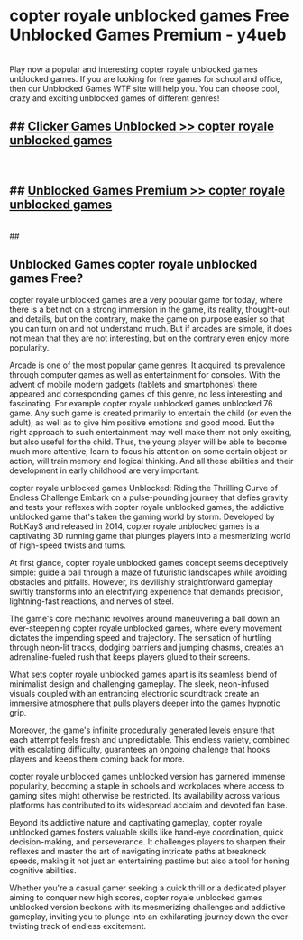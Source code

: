 # copter royale unblocked games  Free Unblocked Games Premium - y4ueb <br>
<br>
Play now a popular and interesting copter royale unblocked games unblocked games. If you are looking for free games for school and office, then our Unblocked Games WTF site will help you. You can choose cool, crazy and exciting unblocked games of different genres!


## ##  [Clicker Games Unblocked >> copter royale unblocked games](http://freeplayer.one?title=copter_royale_unblocked_games&ref=UGames)
  <br>

##  ## [Unblocked Games Premium >> copter royale unblocked games](http://freeplayer.one?title=copter_royale_unblocked_games&ref=UGames)
  <br>
  ##



## Unblocked Games copter royale unblocked games Free?

copter royale unblocked games are a very popular game for today, where there is a bet not on a strong immersion in the game, its reality, thought-out and details, but on the contrary, make the game on purpose easier so that you can turn on and not understand much. But if arcades are simple, it does not mean that they are not interesting, but on the contrary even enjoy more popularity.

Arcade is one of the most popular game genres. It acquired its prevalence through computer games as well as entertainment for consoles. With the advent of mobile modern gadgets (tablets and smartphones) there appeared and corresponding games of this genre, no less interesting and fascinating. For example copter royale unblocked games unblocked 76 game. Any such game is created primarily to entertain the child (or even the adult), as well as to give him positive emotions and good mood. But the right approach to such entertainment may well make them not only exciting, but also useful for the child. Thus, the young player will be able to become much more attentive, learn to focus his attention on some certain object or action, will train memory and logical thinking. And all these abilities and their development in early childhood are very important.

copter royale unblocked games Unblocked: Riding the Thrilling Curve of Endless Challenge
Embark on a pulse-pounding journey that defies gravity and tests your reflexes with copter royale unblocked games, the addictive unblocked game that's taken the gaming world by storm. Developed by RobKayS and released in 2014, copter royale unblocked games is a captivating 3D running game that plunges players into a mesmerizing world of high-speed twists and turns.

At first glance, copter royale unblocked games concept seems deceptively simple: guide a ball through a maze of futuristic landscapes while avoiding obstacles and pitfalls. However, its devilishly straightforward gameplay swiftly transforms into an electrifying experience that demands precision, lightning-fast reactions, and nerves of steel.

The game's core mechanic revolves around maneuvering a ball down an ever-steepening copter royale unblocked games, where every movement dictates the impending speed and trajectory. The sensation of hurtling through neon-lit tracks, dodging barriers and jumping chasms, creates an adrenaline-fueled rush that keeps players glued to their screens.

What sets copter royale unblocked games apart is its seamless blend of minimalist design and challenging gameplay. The sleek, neon-infused visuals coupled with an entrancing electronic soundtrack create an immersive atmosphere that pulls players deeper into the games hypnotic grip.

Moreover, the game's infinite procedurally generated levels ensure that each attempt feels fresh and unpredictable. This endless variety, combined with escalating difficulty, guarantees an ongoing challenge that hooks players and keeps them coming back for more.

copter royale unblocked games unblocked version has garnered immense popularity, becoming a staple in schools and workplaces where access to gaming sites might otherwise be restricted. Its availability across various platforms has contributed to its widespread acclaim and devoted fan base.

Beyond its addictive nature and captivating gameplay, copter royale unblocked games fosters valuable skills like hand-eye coordination, quick decision-making, and perseverance. It challenges players to sharpen their reflexes and master the art of navigating intricate paths at breakneck speeds, making it not just an entertaining pastime but also a tool for honing cognitive abilities.

Whether you're a casual gamer seeking a quick thrill or a dedicated player aiming to conquer new high scores, copter royale unblocked games unblocked version beckons with its mesmerizing challenges and addictive gameplay, inviting you to plunge into an exhilarating journey down the ever-twisting track of endless excitement.